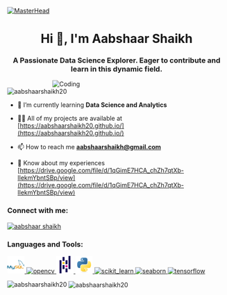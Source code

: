 [![MasterHead](https://camo.githubusercontent.com/d246f1db0e9889b1ff1d2e20848c36120a17299e8ae1346ed2ab9b35c4dcca2f/68747470733a2f2f692e70696e696d672e636f6d2f6f726967696e616c732f39652f30612f63382f39653061633832626331376666303037303864613662643039353933313737652e676966)](https://AabshaarShaikh20.io)
<h1 align="center">Hi 👋, I'm Aabshaar Shaikh</h1>
<h3 align="center">A Passionate Data Science Explorer. Eager to contribute and learn in this dynamic field.</h3>
<img align="right" alt="Coding" width="400" src="https://miro.medium.com/v2/resize:fit:1280/1*B4NL8NsOivEV0UUx8CdYZg.gif">

<p align="left"> <img src="https://komarev.com/ghpvc/?username=aabshaarshaikh20&label=Profile%20views&color=0e75b6&style=flat" alt="aabshaarshaikh20" /> </p>

- 🌱 I’m currently learning **Data Science and Analytics**

- 👨‍💻 All of my projects are available at [https://aabshaarshaikh20.github.io/](https://aabshaarshaikh20.github.io/)

- 📫 How to reach me **aabshaarshaikh@gmail.com**

- 📄 Know about my experiences [https://drive.google.com/file/d/1qGimE7HCA_chZh7qtXb-lIekmYbntSBp/view](https://drive.google.com/file/d/1qGimE7HCA_chZh7qtXb-lIekmYbntSBp/view)

<h3 align="left">Connect with me:</h3>
<p align="left">
<a href="https://linkedin.com/in/aabshaar shaikh" target="blank"><img align="center" src="https://raw.githubusercontent.com/rahuldkjain/github-profile-readme-generator/master/src/images/icons/Social/linked-in-alt.svg" alt="aabshaar shaikh" height="30" width="40" /></a>
</p>

<h3 align="left">Languages and Tools:</h3>
<p align="left"> <a href="https://www.mysql.com/" target="_blank" rel="noreferrer"> <img src="https://raw.githubusercontent.com/devicons/devicon/master/icons/mysql/mysql-original-wordmark.svg" alt="mysql" width="40" height="40"/> </a> <a href="https://opencv.org/" target="_blank" rel="noreferrer"> <img src="https://www.vectorlogo.zone/logos/opencv/opencv-icon.svg" alt="opencv" width="40" height="40"/> </a> <a href="https://pandas.pydata.org/" target="_blank" rel="noreferrer"> <img src="https://raw.githubusercontent.com/devicons/devicon/2ae2a900d2f041da66e950e4d48052658d850630/icons/pandas/pandas-original.svg" alt="pandas" width="40" height="40"/> </a> <a href="https://www.python.org" target="_blank" rel="noreferrer"> <img src="https://raw.githubusercontent.com/devicons/devicon/master/icons/python/python-original.svg" alt="python" width="40" height="40"/> </a> <a href="https://scikit-learn.org/" target="_blank" rel="noreferrer"> <img src="https://upload.wikimedia.org/wikipedia/commons/0/05/Scikit_learn_logo_small.svg" alt="scikit_learn" width="40" height="40"/> </a> <a href="https://seaborn.pydata.org/" target="_blank" rel="noreferrer"> <img src="https://seaborn.pydata.org/_images/logo-mark-lightbg.svg" alt="seaborn" width="40" height="40"/> </a> <a href="https://www.tensorflow.org" target="_blank" rel="noreferrer"> <img src="https://www.vectorlogo.zone/logos/tensorflow/tensorflow-icon.svg" alt="tensorflow" width="40" height="40"/> </a> </p>

<p><img align="left" src="https://github-readme-stats.vercel.app/api/top-langs?username=aabshaarshaikh20&show_icons=true&locale=en&layout=compact" alt="aabshaarshaikh20" /></p>

<p>&nbsp;<img align="center" src="https://github-readme-stats.vercel.app/api?username=aabshaarshaikh20&show_icons=true&locale=en" alt="aabshaarshaikh20" /></p>
